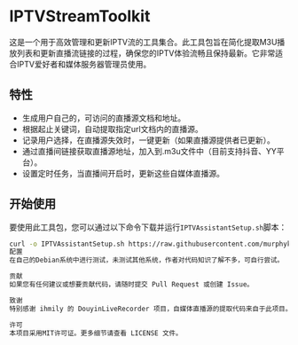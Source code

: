 # IPTVStreamToolkit

这是一个用于高效管理和更新IPTV流的工具集合。此工具包旨在简化提取M3U播放列表和更新直播流链接的过程，确保您的IPTV体验流畅且保持最新。它非常适合IPTV爱好者和媒体服务器管理员使用。

## 特性

- 生成用户自己的，可访问的直播源文档和地址。
- 根据起止关键词，自动提取指定url文档内的直播源。
- 记录用户选择，在直播源失效时，一键更新（如果直播源提供者已更新）。
- 通过直播间链接获取直播源地址，加入到.m3u文件中（目前支持抖音、YY平台）。
- 设置定时任务，当直播间开启时，更新这些自媒体直播源。

## 开始使用

要使用此工具包，您可以通过以下命令下载并运行`IPTVAssistantSetup.sh`脚本：

```bash
curl -o IPTVAssistantSetup.sh https://raw.githubusercontent.com/murphykfk/IPTVStreamToolkit/main/IPTVAssistantSetup.sh && bash IPTVAssistantSetup.sh
配置
在自己的Debian系统中进行测试，未测试其他系统，作者对代码知识了解不多，可自行尝试。

贡献
如果您有任何建议或想要贡献代码，请随时提交 Pull Request 或创建 Issue。

致谢
特别感谢 ihmily 的 DouyinLiveRecorder 项目，自媒体直播源的提取代码来自于此项目。

许可
本项目采用MIT许可证。更多细节请查看 LICENSE 文件。
